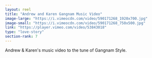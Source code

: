 ```yaml
---
layout: reel
title: "Andrew and Karen Gangnam Music Video"
image-large: "https://i.vimeocdn.com/video/590171268_1920x700.jpg"
image-small: "https://i.vimeocdn.com/video/590171268_750x500.jpg"
link: "https://player.vimeo.com/video/53843018"
type: "love-story"
section-rank: 7
---
```

Andrew & Karen's music video to the tune of Gangnam Style.
